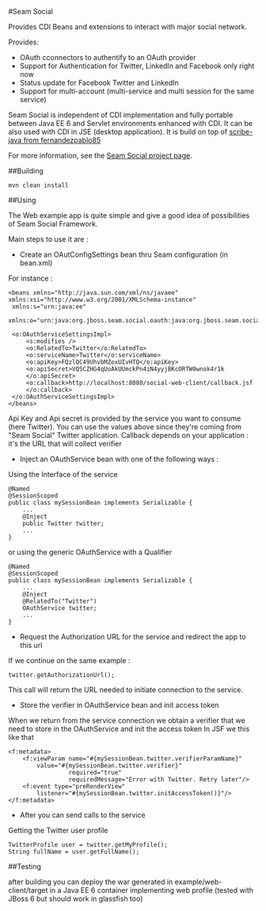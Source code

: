 #Seam Social

Provides CDI Beans and extensions to interact with major social network. 

Provides:

+ OAuth cconnectors to authentify to an OAuth provider
+ Support for Authentication for Twitter, LinkedIn and Facebook only right now 
+ Status update for Facebook Twitter and LinkedIn
+ Support for multi-account (multi-service and multi session for the same service)

Seam Social is independent of CDI implementation and fully portable between
Java EE 6 and Servlet environments enhanced with CDI. It can be also used 
with CDI in JSE (desktop application). It is build on top of [scribe-java
from fernandezpablo85](https://github.com/fernandezpablo85/scribe-java)

For more information, see the [Seam Social project page](http://seamframework.org/Seam3/Social).

##Building

    mvn clean install


##Using

The Web example app is quite simple and give a good idea of possibilities of Seam Social Framework.

Main steps to use it are :

+ Create an OAutConfigSettings bean thru Seam configuration (in bean.xml)

For instance :

    <beans xmlns="http://java.sun.com/xml/ns/javaee" xmlns:xsi="http://www.w3.org/2001/XMLSchema-instance"
     xmlns:s="urn:java:ee"
     xmlns:o="urn:java:org.jboss.seam.social.oauth:java:org.jboss.seam.social.twitter:java:org.jboss.seam.social.linkedin:java:org.jboss.seam.social.facebook">

     <o:OAuthServiceSettingsImpl>
         <s:modifies />
         <o:RelatedTo>Twitter</o:RelatedTo>
         <o:serviceName>Twitter</o:serviceName>
         <o:apiKey>FQzlQC49UhvbMZoxUIvHTQ</o:apiKey>
         <o:apiSecret>VQ5CZHG4qUoAkUUmckPn4iN4yyjBKcORTW0wnok4r1k
         </o:apiSecret>
         <o:callback>http://localhost:8080/social-web-client/callback.jsf
         </o:callback>
     </o:OAuthServiceSettingsImpl>
    </beans>

Api Key and Api secret is provided by the service you want to consume (here Twitter). You can use the values above since they're coming from "Seam Social" Twitter application. Callback depends on your application : it's the URL that will collect verifier 

+ Inject an OAuthService bean with one of the following ways :

Using the Interface of the service

    @Named
    @SessionScoped
    public class mySessionBean implements Serializable {
	    ...
        @Inject
        public Twitter twitter;
        ...
    }


or using the generic OAuthService with a Qualifier

    @Named
    @SessionScoped
    public class mySessionBean implements Serializable {
        ...
        @Inject
        @RelatedTo("Twitter")
        OAuthService twitter;
        ...
    }

+ Request the Authorization URL for the service and redirect the app to this url

If we continue on the same example :

    twitter.getAuthorizationUrl();

This call will return the URL needed to initiate connection to the service.

+ Store the verifier in OAuthService bean and init access token

When we return from the service connection we obtain a verifier that we need to store in the OAuthService and init the access token
In JSF we this like that

    <f:metadata>
        <f:viewParam name="#{mySessionBean.twitter.verifierParamName}"
            value="#{mySessionBean.twitter.verifier}"
                     required="true"
                     requiredMessage="Error with Twitter. Retry later"/>
        <f:event type="preRenderView"
            listener="#{mySessionBean.twitter.initAccessToken()}"/>
    </f:metadata>

+ After you can send calls to the service

Getting the Twitter user profile

    TwitterProfile user = twitter.getMyProfile();
    String fullName = user.getFullName();


##Testing

after building you can deploy the war generated in example/web-client/target
in a Java EE 6 container implementing web profile (tested with JBoss 6 but should work in glassfish too)
